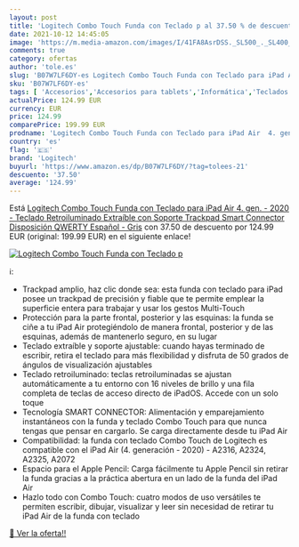 ```yaml
---
layout: post
title: 'Logitech Combo Touch Funda con Teclado p al 37.50 % de descuento'
date: 2021-10-12 14:45:05
image: 'https://m.media-amazon.com/images/I/41FA8AsrDSS._SL500_._SL400_.jpg'
comments: true
category: ofertas
author: 'tole.es'
slug: 'B07W7LF6DY-es Logitech Combo Touch Funda con Teclado para iPad Air 4....'
sku: 'B07W7LF6DY-es'
tags: [ 'Accesorios','Accesorios para tablets','Informática','Teclados para tablets','ipad','logitech', ]
actualPrice: 124.99 EUR
currency: EUR
price: 124.99
comparePrice: 199.99 EUR
prodname: 'Logitech Combo Touch Funda con Teclado para iPad Air  4. gen. - 2020  - Teclado Retroiluminado Extraíble con Soporte  Trackpad  Smart Connector  Disposición QWERTY Español - Gris'
country: 'es'
flag: '🇪🇸'
brand: 'Logitech'
buyurl: 'https://www.amazon.es/dp/B07W7LF6DY/?tag=tolees-21'
descuento: '37.50'
average: '124.99'
---
```


Está [Logitech Combo Touch Funda con Teclado para iPad Air  4. gen. - 2020  - Teclado Retroiluminado Extraíble con Soporte  Trackpad  Smart Connector  Disposición QWERTY Español - Gris](https://www.amazon.es/dp/B07W7LF6DY/?tag=tolees-21) con 37.50 de descuento por 124.99 EUR (original: 199.99 EUR) en el siguiente enlace!

[![Logitech Combo Touch Funda con Teclado p](https://m.media-amazon.com/images/I/41FA8AsrDSS._SL500_._SL400_.jpg)](https://www.amazon.es/dp/B07W7LF6DY/?tag=tolees-21)

ℹ️:

- Trackpad amplio, haz clic donde sea: esta funda con teclado para iPad posee un trackpad de precisión y fiable que te permite emplear la superficie entera para trabajar y usar los gestos Multi-Touch
- Protección para la parte frontal, posterior y las esquinas: la funda se ciñe a tu iPad Air protegiéndolo de manera frontal, posterior y de las esquinas, además de mantenerlo seguro, en su lugar
- Teclado extraíble y soporte ajustable: cuando hayas terminado de escribir, retira el teclado para más flexibilidad y disfruta de 50 grados de ángulos de visualización ajustables
- Teclado retroiluminado: teclas retroiluminadas se ajustan automáticamente a tu entorno con 16 niveles de brillo y una fila completa de teclas de acceso directo de iPadOS. Accede con un solo toque
- Tecnología SMART CONNECTOR: Alimentación y emparejamiento instantáneos con la funda y teclado Combo Touch para que nunca tengas que pensar en cargarlo. Se carga directamente desde tu iPad Air
- Compatibilidad: la funda con teclado Combo Touch de Logitech es compatible con el iPad Air (4. generación - 2020) - A2316, A2324, A2325, A2072
- Espacio para el Apple Pencil: Carga fácilmente tu Apple Pencil sin retirar la funda gracias a la práctica abertura en un lado de la funda del iPad Air
- Hazlo todo con Combo Touch: cuatro modos de uso versátiles te permiten escribir, dibujar, visualizar y leer sin necesidad de retirar tu iPad Air de la funda con teclado

[🛒 Ver la oferta!!](https://www.amazon.es/dp/B07W7LF6DY/?tag=tolees-21)
